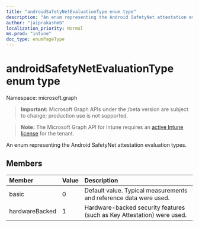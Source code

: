 ```yaml
---
title: "androidSafetyNetEvaluationType enum type"
description: "An enum representing the Android SafetyNet attestation evaluation types."
author: "jaiprakashmb"
localization_priority: Normal
ms.prod: "intune"
doc_type: enumPageType
---
```


# androidSafetyNetEvaluationType enum type

Namespace: microsoft.graph

> **Important:** Microsoft Graph APIs under the /beta version are subject to change; production use is not supported.

> **Note:** The Microsoft Graph API for Intune requires an [active Intune license](https://go.microsoft.com/fwlink/?linkid=839381) for the tenant.

An enum representing the Android SafetyNet attestation evaluation types.

## Members
|Member|Value|Description|
|:---|:---|:---|
|basic|0|Default value. Typical measurements and reference data were used.|
|hardwareBacked|1|Hardware-backed security features (such as Key Attestation) were used.|
